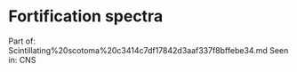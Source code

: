 # Fortification spectra

Part of: Scintillating%20scotoma%20c3414c7df17842d3aaf337f8bffebe34.md
Seen in: CNS
